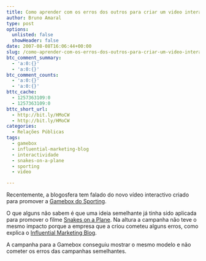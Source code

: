 ```yaml
---
title: Como aprender com os erros dos outros para criar um video interactivo
author: Bruno Amaral
type: post
options:
  unlisted: false
  showHeader: false
date: 2007-08-08T16:06:44+00:00
slug: /como-aprender-com-os-erros-dos-outros-para-criar-um-video-interactivo/
btc_comment_summary:
  - 'a:0:{}'
  - 'a:0:{}'
btc_comment_counts:
  - 'a:0:{}'
  - 'a:0:{}'
bttc_cache:
  - 1257363109:0
  - 1257363109:0
bttc_short_url:
  - http://bit.ly/HMoCW
  - http://bit.ly/HMoCW
categories:
  - Relações Públicas
tags:
  - gamebox
  - influential-marketing-blog
  - interactividade
  - snakes-on-a-plane
  - sporting
  - video

---
```

Recentemente, a blogosfera tem falado do novo vídeo interactivo criado para promover a [Gamebox do Sporting][1].

O que alguns não sabem é que uma ideia semelhante já tinha sido aplicada para promover o filme [Snakes on a Plane][2]. Na altura a campanha não teve o mesmo impacto porque a empresa que a criou cometeu alguns erros, como explica o [Influential Marketing Blog][3].

A campanha para a Gamebox conseguiu mostrar o mesmo modelo e não cometer os erros das campanhas semelhantes.

 [1]: http://www.sporting.pt/Servicos/Gamebox/Gameboxvideo.asp
 [2]: http://www.snakesonaplane.com
 [3]: http://rohitbhargava.typepad.com/weblog/2006/08/snakes_on_a_pla.html